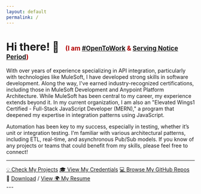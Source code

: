 ```yaml
---
layout: default
permalink: /
---
```


<h1>
  Hi there! 👋
  <span class="inline-notice">
    (I am <a href="https://www.linkedin.com/in/{{site.linkedin_username }}/"
      target="_blank">#OpenToWork</a> & 
    <a href="/notice-period.html">Serving Notice Period</a>)
  </span>
</h1>


<p>
   With over <strong><span id="yearsOfExperience"></span></strong> years of experience specializing in API integration, particularly with technologies like MuleSoft, I have developed strong skills in software development. Along the way, I've earned industry-recognized certifications, including those in MuleSoft Development and Anypoint Platform Architecture. While MuleSoft has been central to my career, my experience extends beyond it. In my current organization, I am also an "Elevated Wings1 Certified - Full-Stack JavaScript Developer (MERN)," a program that deepened my expertise in integration patterns using JavaScript.
</p>
<p>
    Automation has been key to my success, especially in testing, whether it’s unit or integration testing. I'm familiar with various architectural patterns, including ETL, real-time, and asynchronous Pub/Sub models. If you know of any projects or teams that could benefit from my skills, please feel free to connect!
</p>

---
<div class="index-links">
  <a href="/projects" class="index-link">💡 Check My Projects</a>
  <a href="/credentials" class="index-link">🎓 View My Credentials</a>
  <a href="/repositories" class="index-link">💻 Browse My GitHub Repos</a>
  <div class="resume-links">
    📄 
    <a href="/assets/resume.pdf" download class="resume-link">Download</a> /
    <a href="{{ site.resume_drive_link }}" target="_blank" class="resume-link">View 🌍 My Resume</a>
  </div>
</div>
---
<style>
  .inline-notice {
    font-size: 0.6em;
    font-weight: bold;
    color: #b30000;
    margin-left: 10px;
    animation: pulse-inline 1.5s infinite;
  }

  .inline-notice a {
    color: #d32f2f;
    text-decoration: none;
    border-bottom: 1px dashed #d32f2f;
  }

  .inline-notice a:hover {
    color: #800000;
    border-bottom-style: solid;
  }

  @keyframes pulse-inline {
    0% { opacity: 0.6; }
    50% { opacity: 1; }
    100% { opacity: 0.6; }
  }
  
  .index-links {
    display: flex;
    flex-direction: column;
    align-items: flex-start;
    gap: 0.4rem; /* tighter spacing */
    font-size: 1.1em;
    margin: 0.5rem 0; /* reduce top and bottom margin */
    line-height: 1.3em;
  }

  .index-link,
  .resume-link {
    text-decoration: none;
    color: #2c3e50;
    font-weight: 500;
    transition: transform 0.2s ease, color 0.3s ease;
    border-bottom: 1px solid transparent;
  }

  .index-link:hover,
  .resume-link:hover {
    color: #007acc;
    transform: translateX(4px);
    border-bottom: 1px solid #007acc;
  }

  .resume-links {
    font-weight: 500;
    display: flex;
    align-items: center;
    gap: 0.3rem;
    flex-wrap: wrap;
    margin-top: 0.3rem;
  }
</style>
<script>
function calculateExperience() {
  const startDate = new Date("2020-02-24");
  const now = new Date();
  const months = (now.getFullYear() - startDate.getFullYear()) * 12 + now.getMonth() - startDate.getMonth();
  const years = Math.floor(months / 12);
  const remMonths = months % 12;
  document.getElementById("yearsOfExperience").innerText = `${years}.${remMonths.toString().padStart(2, '0')}`;
}
document.addEventListener("DOMContentLoaded", calculateExperience);
</script>
